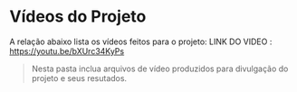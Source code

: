 # Vídeos do Projeto
A relação abaixo lista os vídeos feitos para o projeto:
LINK DO VIDEO : https://youtu.be/bXUrc34KyPs
> Nesta pasta inclua arquivos de vídeo produzidos para divulgação do 
> projeto e seus resutados.

